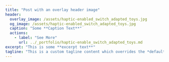 ```yaml
---
title: "Post with an overlay header image"
header:
  overlay_image: /assets/haptic-enabled_switch_adapted_toys.jpg
  og_image: /assets/haptic-enabled_switch_adapted_toys.jpg
  caption: "Some **Caption Text**"
  actions:
    - label: "See More"
      url: ../_portfolio/haptic-enable_switch_adapted_toys.md
excerpt: "This is some **excerpt text**"
tagline: "This is a custom tagline content which overrides the *default* page excerpt."
---
```


<!-- <figure class="third">
  <a href="/weekend_stories_pics/2021/2102_Corona_Fruehling/2102 Corona Fruehling 8156-1v (16. Feb. 2021).jpg">
  <img src="/weekend_stories_pics/2021/2102_Corona_Fruehling/2102 Corona Fruehling 8156-1v (16. Feb. 2021).jpg"></a>

  <a href="/weekend_stories_pics/2021/2102_Corona_Fruehling/2102 Corona Fruehling 8170-1v (21. Feb. 2021).jpg">
  <img src="/weekend_stories_pics/2021/2102_Corona_Fruehling/2102 Corona Fruehling 8170-1v (21. Feb. 2021).jpg"></a>

  <a href="/weekend_stories_pics/2021/2102_Corona_Fruehling/2102 Corona Fruehling 8171-1v (21. Feb. 2021).jpg">
  <img src="/weekend_stories_pics/2021/2102_Corona_Fruehling/2102 Corona Fruehling 8171-1v (21. Feb. 2021).jpg"></a>

  <a href="/weekend_stories_pics/2021/2102_Corona_Fruehling/2102 Corona Fruehling 8161-1v (21. Feb. 2021).jpg">
  <img src="/weekend_stories_pics/2021/2102_Corona_Fruehling/2102 Corona Fruehling 8161-1v (21. Feb. 2021).jpg"></a>

  <a href="/weekend_stories_pics/2021/2102_Corona_Fruehling/2102 Corona Fruehling 8164-1v (21. Feb. 2021).jpg">
  <img src="/weekend_stories_pics/2021/2102_Corona_Fruehling/2102 Corona Fruehling 8164-1v (21. Feb. 2021).jpg"></a>

  <a href="/weekend_stories_pics/2021/2102_Corona_Fruehling/2102 Corona Fruehling 8175-1v (25. Feb. 2021).jpg">
  <img src="/weekend_stories_pics/2021/2102_Corona_Fruehling/2102 Corona Fruehling 8175-1v (25. Feb. 2021).jpg"></a>

  <figcaption>Gallery with a three image per row grid.</figcaption>
</figure> -->
